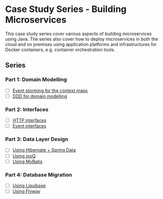 # Case Study Series - Building Microservices

This case study series cover various aspects of building microservices using Java. 
The series also cover how to deploy microservices in both the cloud and on premises using application platforms and infrastructures for Docker containers, e.g. container orchestration tools.

## Series

### Part 1: Domain Modelling
- [ ] [Event storming for the context maps](docs/event-storming-for-the-context-map.md)
- [ ] [DDD for domain modelling](docs/ddd-for-domain-modeling.md)

### Part 2: Interfaces
- [ ] [HTTP interfaces](docs/http-interfaces.md)
- [ ] [Event interfaces](docs/event-interfaces.md)

### Part 3: Data Layer Design
- [ ] [Using Hibernate + Spring Data]()
- [ ] [Using jooQ]()
- [ ] [Using MyBatis]()

### Part 4: Database Migration
- [ ] [Using Liquibase]()
- [ ] [Using Flyway]()